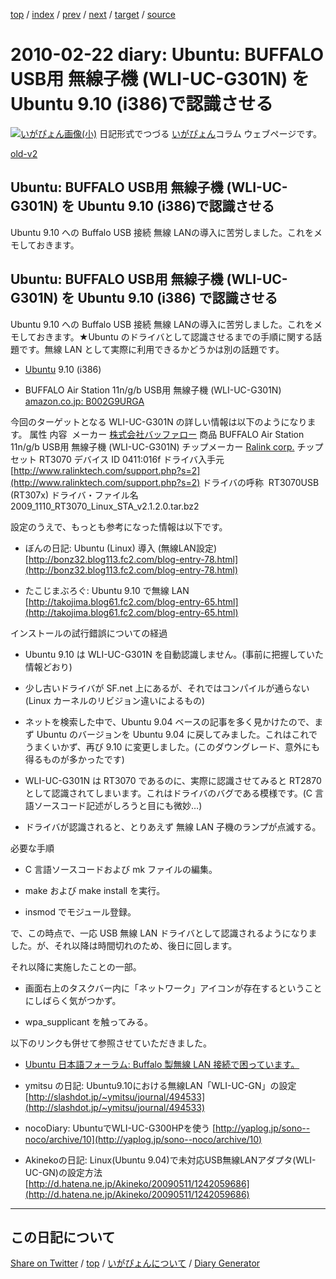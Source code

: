 [top](https://igapyon.github.io/diary/) 
 / [index](https://igapyon.github.io/diary/2010/index.html) 
 / [prev](https://igapyon.github.io/diary/2010/ig100221.html) 
 / [next](https://igapyon.github.io/diary/2010/ig100223.html) 
 / [target](https://igapyon.github.io/diary/2010/ig100222.html) 
 / [source](https://github.com/igapyon/diary/blob/gh-pages/2010/ig100222.html.src.md) 

2010-02-22 diary: Ubuntu: BUFFALO USB用 無線子機 (WLI-UC-G301N) を Ubuntu 9.10 (i386)で認識させる
=====================================================================================================
[![いがぴょん画像(小)](https://igapyon.github.io/diary/images/iga200306s.jpg "いがぴょん")](https://igapyon.github.io/diary/memo/memoigapyon.html) 日記形式でつづる [いがぴょん](https://igapyon.github.io/diary/memo/memoigapyon.html)コラム ウェブページです。

[old-v2](ig100222-orig.html)

## Ubuntu: BUFFALO USB用 無線子機 (WLI-UC-G301N) を Ubuntu 9.10 (i386)で認識させる

Ubuntu 9.10 への Buffalo  USB 接続 無線 LANの導入に苦労しました。これをメモしておきます。


## Ubuntu: BUFFALO USB用 無線子機 (WLI-UC-G301N) を Ubuntu 9.10 (i386) で認識させる

Ubuntu 9.10 への Buffalo  USB 接続 無線 LANの導入に苦労しました。これをメモしておきます。★Ubuntu のドライバとして認識させるまでの手順に関する話題です。無線 LAN として実際に利用できるかどうかは別の話題です。

* [Ubuntu](http://www.igapyon.jp/igapyon/diary/keyword/ubuntu.html) 9.10 (i386)
  
* BUFFALO Air Station 11n/g/b USB用 無線子機 (WLI-UC-G301N)
  [amazon.co.jp: B002G9URGA](http://www.amazon.co.jp/exec/obidos/ASIN/B002G9URGA/igapyondiary-22)

今回のターゲットとなる WLI-UC-G301N の詳しい情報は以下のようになります。
属性
内容 
メーカー
[株式会社バッファロー](http://buffalo.jp/)
商品
BUFFALO Air Station 11n/g/b USB用 無線子機 (WLI-UC-G301N)
チップメーカー
[Ralink corp.](http://www.ralinktech.com/)
チップセット
RT3070
デバイス ID
0411:016f
ドライバ入手元
[http://www.ralinktech.com/support.php?s=2](http://www.ralinktech.com/support.php?s=2)
ドライバの呼称 
RT3070USB (RT307x)
ドライバ・ファイル名
2009_1110_RT3070_Linux_STA_v2.1.2.0.tar.bz2

設定のうえで、もっとも参考になった情報は以下です。

* ぼんの日記: Ubuntu (Linux) 導入 (無線LAN設定)
  [http://bonz32.blog113.fc2.com/blog-entry-78.html](http://bonz32.blog113.fc2.com/blog-entry-78.html)
  
* たこじまぶろぐ: Ubuntu 9.10 で無線 LAN
  [http://takojima.blog61.fc2.com/blog-entry-65.html](http://takojima.blog61.fc2.com/blog-entry-65.html)

インストールの試行錯誤についての経過

* Ubuntu 9.10 は WLI-UC-G301N を自動認識しません。(事前に把握していた情報どおり)
  
* 少し古いドライバが SF.net 上にあるが、それではコンパイルが通らない (Linux カーネルのリビジョン違いによるもの)
  
* ネットを検索した中で、Ubuntu 9.04 ベースの記事を多く見かけたので、まず Ubuntu のバージョンを Ubuntu 9.04 に戻してみました。これはこれでうまくいかず、再び
  9.10 に変更しました。(このダウングレード、意外にも得るものが多かったです)
  
* WLI-UC-G301N は RT3070 であるのに、実際に認識させてみると RT2870 として認識されてしまいます。これはドライバのバグである模様です。(C
  言語ソースコード記述がしろうと目にも微妙…)
  
* ドライバが認識されると、とりあえず 無線 LAN 子機のランプが点滅する。

必要な手順

* C 言語ソースコードおよび mk ファイルの編集。
  
* make および make install を実行。
  
* insmod でモジュール登録。

で、この時点で、一応 USB 無線 LAN ドライバとして認識されるようになりました。が、それ以降は時間切れのため、後日に回します。

それ以降に実施したことの一部。

* 画面右上のタスクバー内に「ネットワーク」アイコンが存在するということにしばらく気がつかず。
  
* wpa_supplicant を触ってみる。

  
以下のリンクも併せて参照させていただきました。

* [Ubuntu 日本語フォーラム: Buffalo 製無線 LAN 接続で困っています。](https://forums.ubuntulinux.jp/viewtopic.php?id=6825)
  
* ymitsu の日記: Ubuntu9.10における無線LAN「WLI-UC-GN」の設定
  [http://slashdot.jp/~ymitsu/journal/494533](http://slashdot.jp/~ymitsu/journal/494533)
  
* nocoDiary: UbuntuでWLI-UC-G300HPを使う
  [http://yaplog.jp/sono--noco/archive/10](http://yaplog.jp/sono--noco/archive/10)
  
* Akinekoの日記: Linux(Ubuntu 9.04)で未対応USB無線LANアダプタ(WLI-UC-GN)の設定方法
  [http://d.hatena.ne.jp/Akineko/20090511/1242059686](http://d.hatena.ne.jp/Akineko/20090511/1242059686)

----------------------------------------------------------------------------------------------------

## この日記について

[Share on Twitter](https://twitter.com/intent/tweet?hashtags=igapyon%2Cdiary%2C%E3%81%84%E3%81%8C%E3%81%B4%E3%82%87%E3%82%93&text=Ubuntu%3A+BUFFALO+USB%E7%94%A8+%E7%84%A1%E7%B7%9A%E5%AD%90%E6%A9%9F+%28WLI-UC-G301N%29+%E3%82%92+Ubuntu+9.10+%28i386%29%E3%81%A7%E8%AA%8D%E8%AD%98%E3%81%95%E3%81%9B%E3%82%8B&url=https%3A%2F%2Figapyon.github.io%2Fdiary%2F2010%2Fig100222.html) / [top](../index.html) / [いがぴょんについて](https://igapyon.github.io/diary/memo/memoigapyon.html) / [Diary Generator](https://github.com/igapyon/igapyonv3)
